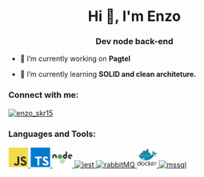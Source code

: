 <h1 align="center">Hi 👋, I'm Enzo</h1>
<h3 align="center">Dev node back-end</h3>

- 🔭 I’m currently working on **Pagtel**

- 🌱 I’m currently learning **SOLID and clean architeture.**

<h3 align="left">Connect with me:</h3>
<p align="left">
<a href="https://instagram.com/enzo_skr15" target="blank"><img align="center" src="https://raw.githubusercontent.com/rahuldkjain/github-profile-readme-generator/master/src/images/icons/Social/instagram.svg" alt="enzo_skr15" height="30" width="40" /></a>
</p>

<h3 align="left">Languages and Tools:</h3>
<p align="left">
      <a href="https://developer.mozilla.org/en-US/docs/Web/JavaScript" target="_blank" rel="noreferrer">
       <img src="https://raw.githubusercontent.com/devicons/devicon/master/icons/javascript/javascript-original.svg" alt="javascript" width="40" height="40"/> 
      </a>
      <a href="https://www.typescriptlang.org/" target="_blank" rel="noreferrer"> 
        <img src="https://raw.githubusercontent.com/devicons/devicon/master/icons/typescript/typescript-original.svg" alt="typescript" width="40" height="40"/>
       </a>
        <a href="https://nodejs.org" target="_blank" rel="noreferrer">
           <img src="https://raw.githubusercontent.com/devicons/devicon/master/icons/nodejs/nodejs-original-wordmark.svg" alt="nodejs" width="40" height="40"/>
           </a> 
           <a href="https://jestjs.io" target="_blank" rel="noreferrer">
            <img src="https://www.vectorlogo.zone/logos/jestjsio/jestjsio-icon.svg" alt="jest" width="40" height="40"/> 
           </a>
           <a href="https://www.rabbitmq.com" target="_blank" rel="noreferrer">
             <img src="https://www.vectorlogo.zone/logos/rabbitmq/rabbitmq-icon.svg" alt="rabbitMQ" width="40" height="40"/>
             </a>
               <a href="https://www.docker.com/" target="_blank" rel="noreferrer">
                <img src="https://raw.githubusercontent.com/devicons/devicon/master/icons/docker/docker-original-wordmark.svg" alt="docker" width="40" height="40"/>
                </a>
                <a href="https://www.microsoft.com/en-us/sql-server" target="_blank" rel="noreferrer"> 
                  <img src="https://www.svgrepo.com/show/303229/microsoft-sql-server-logo.svg" alt="mssql" width="40" height="40"/> 
                </a> 
               </p>


